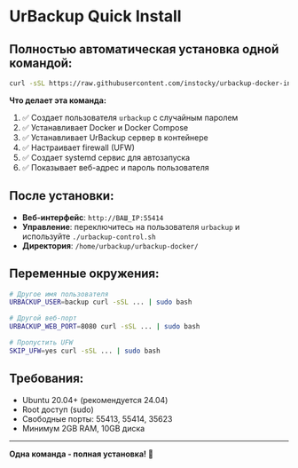# UrBackup Quick Install

## Полностью автоматическая установка одной командой:

```bash
curl -sSL https://raw.githubusercontent.com/instocky/urbackup-docker-install/main/install-auto.sh | sudo bash
```

**Что делает эта команда:**
1. ✅ Создает пользователя `urbackup` с случайным паролем
2. ✅ Устанавливает Docker и Docker Compose  
3. ✅ Устанавливает UrBackup сервер в контейнере
4. ✅ Настраивает firewall (UFW)
5. ✅ Создает systemd сервис для автозапуска
6. ✅ Показывает веб-адрес и пароль пользователя

## После установки:

- **Веб-интерфейс**: `http://ВАШ_IP:55414`
- **Управление**: переключитесь на пользователя `urbackup` и используйте `./urbackup-control.sh`
- **Директория**: `/home/urbackup/urbackup-docker/`

## Переменные окружения:

```bash
# Другое имя пользователя
URBACKUP_USER=backup curl -sSL ... | sudo bash

# Другой веб-порт
URBACKUP_WEB_PORT=8080 curl -sSL ... | sudo bash

# Пропустить UFW
SKIP_UFW=yes curl -sSL ... | sudo bash
```

## Требования:

- Ubuntu 20.04+ (рекомендуется 24.04)
- Root доступ (sudo)
- Свободные порты: 55413, 55414, 35623
- Минимум 2GB RAM, 10GB диска

---
**Одна команда - полная установка! 🚀**
